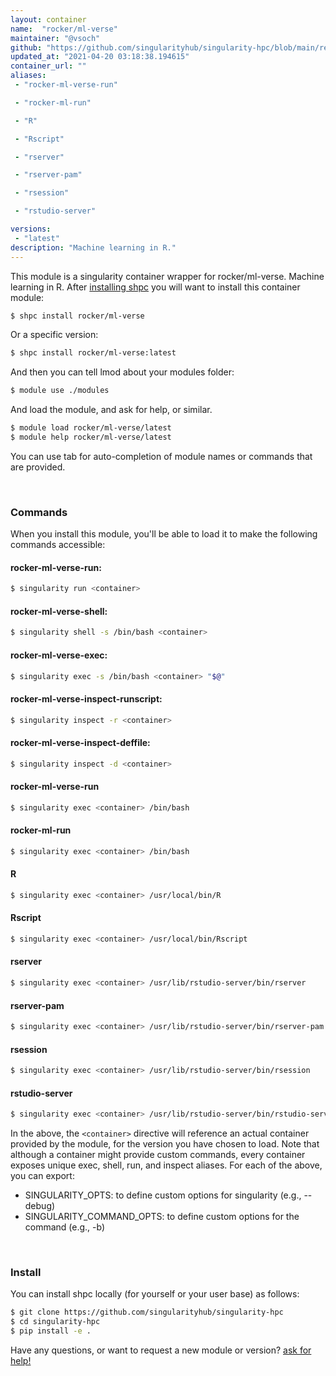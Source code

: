 ```yaml
---
layout: container
name:  "rocker/ml-verse"
maintainer: "@vsoch"
github: "https://github.com/singularityhub/singularity-hpc/blob/main/registry/rocker/ml-verse/container.yaml"
updated_at: "2021-04-20 03:18:38.194615"
container_url: ""
aliases:
 - "rocker-ml-verse-run"

 - "rocker-ml-run"

 - "R"

 - "Rscript"

 - "rserver"

 - "rserver-pam"

 - "rsession"

 - "rstudio-server"

versions:
 - "latest"
description: "Machine learning in R."
---
```


This module is a singularity container wrapper for rocker/ml-verse.
Machine learning in R.
After [installing shpc](#install) you will want to install this container module:

```bash
$ shpc install rocker/ml-verse
```

Or a specific version:

```bash
$ shpc install rocker/ml-verse:latest
```

And then you can tell lmod about your modules folder:

```bash
$ module use ./modules
```

And load the module, and ask for help, or similar.

```bash
$ module load rocker/ml-verse/latest
$ module help rocker/ml-verse/latest
```

You can use tab for auto-completion of module names or commands that are provided.

<br>

### Commands

When you install this module, you'll be able to load it to make the following commands accessible:

#### rocker-ml-verse-run:

```bash
$ singularity run <container>
```

#### rocker-ml-verse-shell:

```bash
$ singularity shell -s /bin/bash <container>
```

#### rocker-ml-verse-exec:

```bash
$ singularity exec -s /bin/bash <container> "$@"
```

#### rocker-ml-verse-inspect-runscript:

```bash
$ singularity inspect -r <container>
```

#### rocker-ml-verse-inspect-deffile:

```bash
$ singularity inspect -d <container>
```


#### rocker-ml-verse-run
       
```bash
$ singularity exec <container> /bin/bash
```


#### rocker-ml-run
       
```bash
$ singularity exec <container> /bin/bash
```


#### R
       
```bash
$ singularity exec <container> /usr/local/bin/R
```


#### Rscript
       
```bash
$ singularity exec <container> /usr/local/bin/Rscript
```


#### rserver
       
```bash
$ singularity exec <container> /usr/lib/rstudio-server/bin/rserver
```


#### rserver-pam
       
```bash
$ singularity exec <container> /usr/lib/rstudio-server/bin/rserver-pam
```


#### rsession
       
```bash
$ singularity exec <container> /usr/lib/rstudio-server/bin/rsession
```


#### rstudio-server
       
```bash
$ singularity exec <container> /usr/lib/rstudio-server/bin/rstudio-server
```



In the above, the `<container>` directive will reference an actual container provided
by the module, for the version you have chosen to load. Note that although a container
might provide custom commands, every container exposes unique exec, shell, run, and
inspect aliases. For each of the above, you can export:

 - SINGULARITY_OPTS: to define custom options for singularity (e.g., --debug)
 - SINGULARITY_COMMAND_OPTS: to define custom options for the command (e.g., -b)

<br>
  
### Install

You can install shpc locally (for yourself or your user base) as follows:

```bash
$ git clone https://github.com/singularityhub/singularity-hpc
$ cd singularity-hpc
$ pip install -e .
```

Have any questions, or want to request a new module or version? [ask for help!](https://github.com/singularityhub/singularity-hpc/issues)